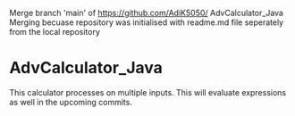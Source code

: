 Merge branch 'main' of https://github.com/AdiK5050/
AdvCalculator_Java
Merging becuase repository was initialised with readme.md file seperately from the local repository
# AdvCalculator_Java
This calculator processes on multiple inputs. This will evaluate expressions as well in the upcoming commits.
